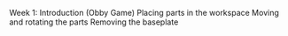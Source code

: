 Week 1: Introduction (Obby Game)
Placing parts in the workspace
Moving and rotating the parts
Removing the baseplate
